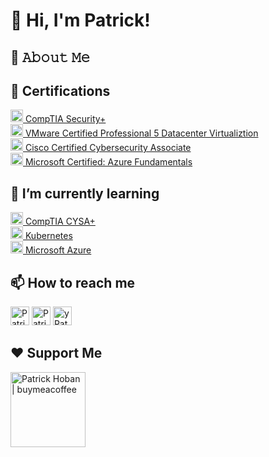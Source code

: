 <h1>👋 Hi, I'm Patrick!</h1>
<p></p>

## :book: 𝙰𝚋𝚘𝚞𝚝 𝙼𝚎

## 📄 Certifications
<p>
  <a href="https://www.credly.com/badges/817b967b-e925-46be-9646-b8fd7109d855/public_url" target="_blank" style="display: inline-block;">
    <img src="https://images.credly.com/size/200x200/images/80d8a06a-c384-42bf-ad36-db81bce5adce/blob" width="20" alt="CompTIA Seccurity+" />
      CompTIA Security+
  </a><br>
  <a target="_blank" href="https://www.credly.com/badges/817b967b-e925-46be-9646-b8fd7109d855/public_url" style="display: inline-block;">
    <img src="https://patrickhoban.wordpress.com/wp-content/uploads/2012/04/vcp-dcv.jpg" width="20" alt="VCP-DCV" />
    VMware Certified Professional 5 Datacenter Virtualiztion
  </a><br>
  <a target="_blank" href="https://www.credly.com/badges/b04ef781-1bdc-4584-95e6-0dfdc36d42d7/public_url" style="display: inline-block;">
    <img src="https://images.credly.com/size/200x200/images/43ee30bc-78c5-4704-942c-337c6ee7abf9/blob" width="20" alt="VCP-DCV" />
    Cisco Certified Cybersecurity Associate
  </a><br>
  <a target="_blank" href="https://www.credly.com/badges/9e871524-d440-454c-8ccc-2228e47325e5/public_url" style="display: inline-block;">
    <img src="https://images.credly.com/size/200x200/images/be8fcaeb-c769-4858-b567-ffaaa73ce8cf/image.png" width="20" alt="VCP-DCV" />
    Microsoft Certified: Azure Fundamentals
  </a>
</p>

<h2>🌱 I’m currently learning</h2>
<p>
  <a target="_blank" href="https://partners.comptia.org/certifications/cybersecurity-analyst" style="display: inline-block;">
    <img src="https://partners.comptia.org/images/default-source/templateimages/cybersecurityanalyst-logo.jpg" width="20" alt="CompTIA CYSA+" />
    CompTIA CYSA+
  </a><br>
  <a target="_blank" href="https://kubernetes.io" style="display: inline-block;">
    <img src="https://www.vectorlogo.zone/logos/kubernetes/kubernetes-icon.svg" width="20" alt="Kubernetes" />
    Kubernetes
  </a><br>
  <a target="_blank" href="https://learn.microsoft.com/en-us/training/azure" style="display: inline-block;">
    <img src="https://www.vectorlogo.zone/logos/microsoft_azure/microsoft_azure-icon.svg" width="20" alt="Microsoft Azure" />
    Microsoft Azure
  </a>
</p>

## 📫 How to reach me
<p>
  <a target="_blank" href="https://patrickhoban.wordpress" style="display: inline-block;"><img src="https://www.vectorlogo.zone/logos/wordpress/wordpress-tile.svg" width="30" alt="Patrick Hoban | Wordpress" /></a>
  <a target="_blank" href="https://www.linkedin.com/in/patrickhoban" style="display: inline-block;"><img src="https://www.vectorlogo.zone/logos/linkedin/linkedin-tile.svg" width="30" alt="Patrick Hoban | LinkedIn" /></a>
  <a target="_blank" href="https://www.youtube.com/@ThePatrickHoban" style="display: inline-block;"><img src="https://www.vectorlogo.zone/logos/youtube/youtube-tile.svg" width="30" alt="yPatrick Hoban | YouTube" /></a>
</p>

<h2>❤️ Support Me</h2>
<p>
   <a href="https://www.buymeacoffee.com/PatrickHoban"><img src="https://cdn.buymeacoffee.com/buttons/v2/default-yellow.png" width="120" alt="Patrick Hoban | buymeacoffee" /></a>
</p>

<!--
**ThePatrickHoban/ThePatrickHoban** is a ✨ _special_ ✨ repository because its `README.md` (this file) appears on your GitHub profile.

Here are some ideas to get you started:
- 🔭 I’m currently working on ...
- 👯 I’m looking to collaborate on ...
- 🤔 I’m looking for help with ...
- 💬 Ask me about ...
- ⚡ Fun fact: ...

Had a little help from:
https://rahuldkjain.github.io/gh-profile-readme-generator
https://githubprofile.com
https://github.com/ap6pack
-->
